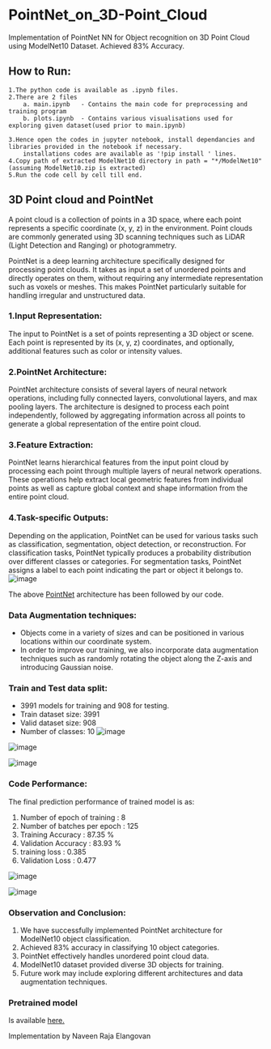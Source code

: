 # PointNet_on_3D-Point_Cloud
 Implementation of PointNet NN for Object recognition on 3D Point Cloud using ModelNet10 Dataset. Achieved 83% Accuracy.

## How to Run:
	1.The python code is available as .ipynb files.
	2.There are 2 files
		a. main.ipynb 	- Contains the main code for preprocessing and training program
		b. plots.ipynb	- Contains various visualisations used for exploring given dataset(used prior to main.ipynb)

	3.Hence open the codes in jupyter notebook, install dependancies and libraries provided in the notebook if necessary.
		installations codes are available as '!pip install ' lines.
	4.Copy path of extracted ModelNet10 directory in path = "*/ModelNet10" (assuming ModelNet10.zip is extracted)
	5.Run the code cell by cell till end.

## 3D Point cloud and PointNet
 A point cloud is a collection of points in a 3D space, where each point represents a specific coordinate (x, y, z) in the environment. Point clouds are commonly generated    using 3D scanning techniques such as LiDAR (Light Detection and Ranging) or photogrammetry.

 PointNet is a deep learning architecture specifically designed for processing point clouds. It takes as input a set of unordered points and directly operates on them,        without requiring any intermediate representation such as voxels or meshes. This makes PointNet particularly suitable for handling irregular and unstructured data.
  	
  ### 1.Input Representation:
The input to PointNet is a set of points representing a 3D object or scene. Each point is represented by its (x, y, z) coordinates, and optionally, 			additional features such as color or intensity values.
  ### 2.PointNet Architecture:
PointNet architecture consists of several layers of neural network operations, including fully connected layers, convolutional layers, and max pooling layers.
The architecture is designed to process each point independently, followed by aggregating information across all points to generate a global representation 		of the 	entire point cloud.
  ### 3.Feature Extraction:
PointNet learns hierarchical features from the input point cloud by processing each point through multiple layers of neural network operations.
These operations help extract local geometric features from individual points as well as capture global context and shape information from the entire point 		cloud.
  ### 4.Task-specific Outputs:
Depending on the application, PointNet can be used for various tasks such as classification, segmentation, object detection, or reconstruction.
For classification tasks, PointNet typically produces a probability distribution over different classes or categories.
For segmentation tasks, PointNet assigns a label to each point indicating the part or object it belongs to.
 ![image](https://github.com/naveenervn/PointNet_on_3D-Point_Cloud/assets/172423091/6f4ee997-e858-4699-9c1a-4939c05a5f44)

The above [PointNet](https://stanford.edu/~rqi/pointnet/) architecture has been followed by our code.

### Data Augmentation techniques:
- Objects come in a variety of sizes and can be positioned in various locations within our coordinate system.
- In order to improve our training, we also incorporate data augmentation techniques such as randomly rotating the object along the Z-axis and introducing Gaussian noise.
### Train and Test data split:
- 3991 models for training and 908 for testing.
- Train dataset size: 3991
- Valid dataset size: 908
- Number of classes: 10
![image](https://github.com/naveenervn/PointNet_on_3D-Point_Cloud/assets/172423091/03d198b9-b078-4500-ac72-abc43e1aab20)

![image](https://github.com/naveenervn/PointNet_on_3D-Point_Cloud/assets/172423091/9e43199a-d565-43e8-9446-f2b65a321b13)

![image](https://github.com/naveenervn/PointNet_on_3D-Point_Cloud/assets/172423091/39aaa578-a2e0-47a1-812f-c0a007d26716)

### Code Performance:
The final prediction performance of trained model is as:
1. Number of epoch of training : 8
2. Number of batches per epoch : 125
3. Training Accuracy : 87.35 %
4. Validation Accuracy : 83.93 %
5. training loss : 0.385
6. Validation Loss : 0.477

![image](https://github.com/naveenervn/PointNet_on_3D-Point_Cloud/assets/172423091/0309a8dd-3037-447b-b76f-585daa7f356e)

![image](https://github.com/naveenervn/PointNet_on_3D-Point_Cloud/assets/172423091/62496629-5723-4b6e-bb98-70d5cc511eca)

### Observation and Conclusion:
1. We have successfully implemented PointNet architecture for ModelNet10 object classification.
2. Achieved 83% accuracy in classifying 10 object categories.
3. PointNet effectively handles unordered point cloud data.
4. ModelNet10 dataset provided diverse 3D objects for training.
5. Future work may include exploring different architectures and data augmentation techniques.
### Pretrained model
Is available [here.](model_acc83.pth)

Implementation by Naveen Raja Elangovan
